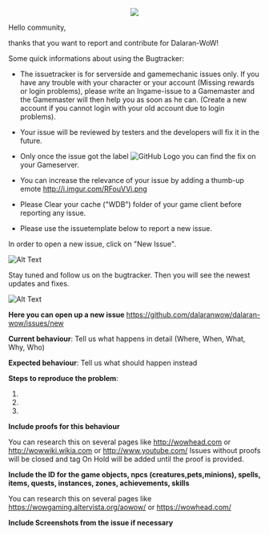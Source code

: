 <p align="center">
  <img src="http://i.imgur.com/eVJM860.jpg">
</p>

Hello community, 

thanks that you want to report and contribute for Dalaran-WoW!

Some quick informations about using the Bugtracker:

* The issuetracker is for serverside and gamemechanic issues only. If you have any trouble with your character or your account (Missing rewards or login problems), please write an Ingame-issue to a Gamemaster and the Gamemaster will then help you as soon as he can. (Create a new account if you cannot login with your old account due to login problems).

* Your issue will be reviewed by testers and the developers will fix it in the future.

* Only once the issue got the label ![GitHub Logo](http://i.imgur.com/TQviwND.png) you can find the fix on your Gameserver.

* You can increase the relevance of your issue by adding a thumb-up emote http://i.imgur.com/RFouVVi.png

* Please Clear your cache ("WDB") folder of your game client before reporting any issue. 

* Please use the issuetemplate below to report a new issue.

In order to open a new issue, click on "New Issue".

![Alt Text](https://i.gyazo.com/822bb01fcf1b9f05bc5b1bac7c23c597.gif)

Stay tuned and follow us on the bugtracker. Then you will see the newest updates and fixes.

![Alt Text](https://i.gyazo.com/17ec7afde5c5cd82d6898525e1227816.gif)



**Here you can open up a new issue** https://github.com/dalaranwow/dalaran-wow/issues/new

**Current behaviour**: Tell us what happens in detail (Where, When, What, Why, Who)

**Expected behaviour**: Tell us what should happen instead

**Steps to reproduce the problem**:

1. 
2. 
3. 

**Include proofs for this behaviour**

You can research this on several pages like http://wowhead.com or http://wowwiki.wikia.com or http://www.youtube.com/
Issues without proofs will be closed and tag On Hold will be added until the proof is provided.

**Include the ID for the game objects, npcs (creatures,pets,minions), spells, items, quests, instances, zones, achievements, skills**

You can research this on several pages like https://wowgaming.altervista.org/aowow/ or https://wowhead.com/

**Include Screenshots from the issue if necessary**
